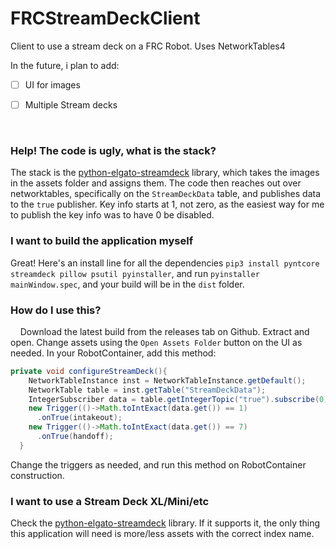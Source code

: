 # FRCStreamDeckClient

Client to use a stream deck on a FRC Robot. Uses NetworkTables4

In the future, i plan to add:

* [ ] UI for images

* [ ] Multiple Stream decks

 

### Help! The code is ugly, what is the stack?

The stack is the [python-elgato-streamdeck](https://github.com/abcminiuser/python-elgato-streamdeck) library, which takes the images in the assets folder and assigns them. The code then reaches out over networktables, specifically on the `StreamDeckData` table, and publishes data to the `true` publisher. Key info starts at 1, not zero, as the easiest way for me to publish the key info was to have 0 be disabled. 

### I want to build the application myself

Great! Here's an install line for all the dependencies `pip3 install pyntcore streamdeck pillow psutil pyinstaller`, and run `pyinstaller mainWindow.spec`, and your build will be in the `dist` folder. 

### How do I use this?

    Download the latest build from the releases tab on Github. Extract and open. Change assets using the `Open Assets Folder` button on the UI as needed. In your RobotContainer, add this method:

```java  
private void configureStreamDeck(){
    NetworkTableInstance inst = NetworkTableInstance.getDefault();
    NetworkTable table = inst.getTable("StreamDeckData");
    IntegerSubscriber data = table.getIntegerTopic("true").subscribe(0);
    new Trigger(()->Math.toIntExact(data.get()) == 1)
      .onTrue(intakeout);
    new Trigger(()->Math.toIntExact(data.get()) == 7)
      .onTrue(handoff);
  }
```

Change the triggers as needed, and run this method on RobotContainer construction. 



### I want to use a Stream Deck XL/Mini/etc

Check the [python-elgato-streamdeck](https://github.com/abcminiuser/python-elgato-streamdeck) library. If it supports it, the only thing this application will need is more/less assets with the correct index name.  
